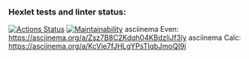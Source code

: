 ### Hexlet tests and linter status:
[![Actions Status](https://github.com/blonde2029/java-project-61/workflows/hexlet-check/badge.svg)](https://github.com/blonde2029/java-project-61/actions)
[![Maintainability](https://api.codeclimate.com/v1/badges/d285b602af8559be561c/maintainability)](https://codeclimate.com/github/blonde2029/java-project-61/maintainability)
asciinema Even: https://asciinema.org/a/Zsz7B8C2Kdqh04KBdzliJf3ly
asciinema Calc: https://asciinema.org/a/KcVie7fJHLgYPsTIqbJmoQI9j
